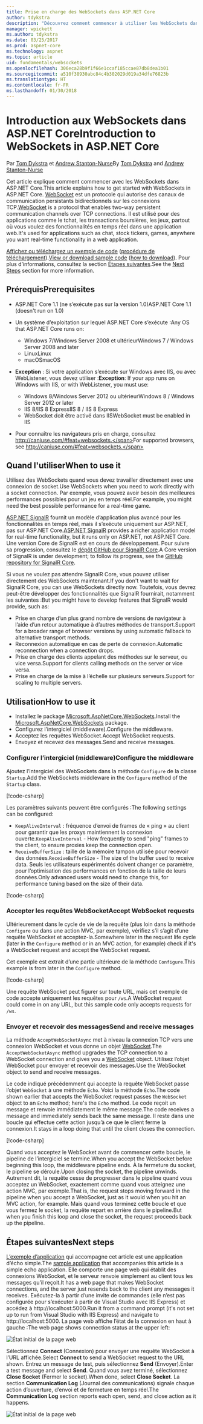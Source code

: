 ```yaml
---
title: Prise en charge des WebSockets dans ASP.NET Core
author: tdykstra
description: "Découvrez comment commencer à utiliser les WebSockets dans ASP.NET Core."
manager: wpickett
ms.author: tdykstra
ms.date: 03/25/2017
ms.prod: aspnet-core
ms.technology: aspnet
ms.topic: article
uid: fundamentals/websockets
ms.openlocfilehash: 306eca28b9f1f66e1ccaf185ccae87db8dea1b01
ms.sourcegitcommit: a510f38930abc84c4b302029d019a34dfe76823b
ms.translationtype: HT
ms.contentlocale: fr-FR
ms.lasthandoff: 01/30/2018
---
```

# <a name="introduction-to-websockets-in-aspnet-core"></a><span data-ttu-id="668d0-103">Introduction aux WebSockets dans ASP.NET Core</span><span class="sxs-lookup"><span data-stu-id="668d0-103">Introduction to WebSockets in ASP.NET Core</span></span>

<span data-ttu-id="668d0-104">Par [Tom Dykstra](https://github.com/tdykstra) et [Andrew Stanton-Nurse](https://github.com/anurse)</span><span class="sxs-lookup"><span data-stu-id="668d0-104">By [Tom Dykstra](https://github.com/tdykstra) and [Andrew Stanton-Nurse](https://github.com/anurse)</span></span>

<span data-ttu-id="668d0-105">Cet article explique comment commencer avec les WebSockets dans ASP.NET Core.</span><span class="sxs-lookup"><span data-stu-id="668d0-105">This article explains how to get started with WebSockets in ASP.NET Core.</span></span> <span data-ttu-id="668d0-106">[WebSocket](https://wikipedia.org/wiki/WebSocket) est un protocole qui autorise des canaux de communication persistants bidirectionnels sur les connexions TCP.</span><span class="sxs-lookup"><span data-stu-id="668d0-106">[WebSocket](https://wikipedia.org/wiki/WebSocket) is a protocol that enables two-way persistent communication channels over TCP connections.</span></span> <span data-ttu-id="668d0-107">Il est utilisé pour des applications comme le tchat, les transactions boursières, les jeux, partout où vous voulez des fonctionnalités en temps réel dans une application web.</span><span class="sxs-lookup"><span data-stu-id="668d0-107">It's used for applications such as chat, stock tickers, games, anywhere you want real-time functionality in a web application.</span></span>

<span data-ttu-id="668d0-108">[Affichez ou téléchargez un exemple de code](https://github.com/aspnet/Docs/tree/master/aspnetcore/fundamentals/websockets/sample) ([procédure de téléchargement](xref:tutorials/index#how-to-download-a-sample)).</span><span class="sxs-lookup"><span data-stu-id="668d0-108">[View or download sample code](https://github.com/aspnet/Docs/tree/master/aspnetcore/fundamentals/websockets/sample) ([how to download](xref:tutorials/index#how-to-download-a-sample)).</span></span> <span data-ttu-id="668d0-109">Pour plus d’informations, consultez la section [Étapes suivantes](#next-steps).</span><span class="sxs-lookup"><span data-stu-id="668d0-109">See the [Next Steps](#next-steps) section for more information.</span></span>


## <a name="prerequisites"></a><span data-ttu-id="668d0-110">Prérequis</span><span class="sxs-lookup"><span data-stu-id="668d0-110">Prerequisites</span></span>

* <span data-ttu-id="668d0-111">ASP.NET Core 1.1 (ne s’exécute pas sur la version 1.0)</span><span class="sxs-lookup"><span data-stu-id="668d0-111">ASP.NET Core 1.1 (doesn't run on 1.0)</span></span>
* <span data-ttu-id="668d0-112">Un système d’exploitation sur lequel ASP.NET Core s’exécute :</span><span class="sxs-lookup"><span data-stu-id="668d0-112">Any OS that ASP.NET Core runs on:</span></span>
  
  * <span data-ttu-id="668d0-113">Windows 7/Windows Server 2008 et ultérieur</span><span class="sxs-lookup"><span data-stu-id="668d0-113">Windows 7 / Windows Server 2008 and later</span></span>
  * <span data-ttu-id="668d0-114">Linux</span><span class="sxs-lookup"><span data-stu-id="668d0-114">Linux</span></span>
  * <span data-ttu-id="668d0-115">macOS</span><span class="sxs-lookup"><span data-stu-id="668d0-115">macOS</span></span>

* <span data-ttu-id="668d0-116">**Exception** : Si votre application s’exécute sur Windows avec IIS, ou avec WebListener, vous devez utiliser :</span><span class="sxs-lookup"><span data-stu-id="668d0-116">**Exception**: If your app runs on Windows with IIS, or with WebListener, you must use:</span></span>

  * <span data-ttu-id="668d0-117">Windows 8/Windows Server 2012 ou ultérieur</span><span class="sxs-lookup"><span data-stu-id="668d0-117">Windows 8 / Windows Server 2012 or later</span></span>
  * <span data-ttu-id="668d0-118">IIS 8/IIS 8 Express</span><span class="sxs-lookup"><span data-stu-id="668d0-118">IIS 8 / IIS 8 Express</span></span>
  * <span data-ttu-id="668d0-119">WebSocket doit être activé dans IIS</span><span class="sxs-lookup"><span data-stu-id="668d0-119">WebSocket must be enabled in IIS</span></span>

* <span data-ttu-id="668d0-120">Pour connaître les navigateurs pris en charge, consultez http://caniuse.com/#feat=websockets.</span><span class="sxs-lookup"><span data-stu-id="668d0-120">For supported browsers, see http://caniuse.com/#feat=websockets.</span></span>

## <a name="when-to-use-it"></a><span data-ttu-id="668d0-121">Quand l'utiliser</span><span class="sxs-lookup"><span data-stu-id="668d0-121">When to use it</span></span>

<span data-ttu-id="668d0-122">Utilisez des WebSockets quand vous devez travailler directement avec une connexion de socket.</span><span class="sxs-lookup"><span data-stu-id="668d0-122">Use WebSockets when you need to work directly with a socket connection.</span></span> <span data-ttu-id="668d0-123">Par exemple, vous pouvez avoir besoin des meilleures performances possibles pour un jeu en temps réel.</span><span class="sxs-lookup"><span data-stu-id="668d0-123">For example, you might need the best possible performance for a real-time game.</span></span>

<span data-ttu-id="668d0-124">[ASP.NET SignalR](https://docs.microsoft.com/aspnet/signalr/overview/getting-started/introduction-to-signalr) fournit un modèle d’application plus avancé pour les fonctionnalités en temps réel, mais il s’exécute uniquement sur ASP.NET, pas sur ASP.NET Core.</span><span class="sxs-lookup"><span data-stu-id="668d0-124">[ASP.NET SignalR](https://docs.microsoft.com/aspnet/signalr/overview/getting-started/introduction-to-signalr) provides a richer application model for real-time functionality, but it runs only on ASP.NET, not ASP.NET Core.</span></span> <span data-ttu-id="668d0-125">Une version Core de SignalR est en cours de développement. Pour suivre sa progression, consultez le [dépôt GitHub pour SignalR Core](https://github.com/aspnet/SignalR).</span><span class="sxs-lookup"><span data-stu-id="668d0-125">A Core version of SignalR is under development; to follow its progress, see the [GitHub repository for SignalR Core](https://github.com/aspnet/SignalR).</span></span>

<span data-ttu-id="668d0-126">Si vous ne voulez pas attendre SignalR Core, vous pouvez utiliser directement des WebSockets maintenant.</span><span class="sxs-lookup"><span data-stu-id="668d0-126">If you don't want to wait for SignalR Core, you can use WebSockets directly now.</span></span> <span data-ttu-id="668d0-127">Toutefois, vous devrez peut-être développer des fonctionnalités que SignalR fournirait, notamment les suivantes :</span><span class="sxs-lookup"><span data-stu-id="668d0-127">But you might have to develop features that SignalR would provide, such as:</span></span>

* <span data-ttu-id="668d0-128">Prise en charge d’un plus grand nombre de versions de navigateur à l’aide d’un retour automatique à d’autres méthodes de transport.</span><span class="sxs-lookup"><span data-stu-id="668d0-128">Support for a broader range of browser versions by using automatic fallback to alternative transport methods.</span></span>
* <span data-ttu-id="668d0-129">Reconnexion automatique en cas de perte de connexion.</span><span class="sxs-lookup"><span data-stu-id="668d0-129">Automatic reconnection when a connection drops.</span></span>
* <span data-ttu-id="668d0-130">Prise en charge des clients appelant des méthodes sur le serveur, ou vice versa.</span><span class="sxs-lookup"><span data-stu-id="668d0-130">Support for clients calling methods on the server or vice versa.</span></span>
* <span data-ttu-id="668d0-131">Prise en charge de la mise à l’échelle sur plusieurs serveurs.</span><span class="sxs-lookup"><span data-stu-id="668d0-131">Support for scaling to multiple servers.</span></span>

## <a name="how-to-use-it"></a><span data-ttu-id="668d0-132">Utilisation</span><span class="sxs-lookup"><span data-stu-id="668d0-132">How to use it</span></span>

* <span data-ttu-id="668d0-133">Installez le package [Microsoft.AspNetCore.WebSockets](https://www.nuget.org/packages/Microsoft.AspNetCore.WebSockets/).</span><span class="sxs-lookup"><span data-stu-id="668d0-133">Install the [Microsoft.AspNetCore.WebSockets](https://www.nuget.org/packages/Microsoft.AspNetCore.WebSockets/) package.</span></span>
* <span data-ttu-id="668d0-134">Configurez l’intergiciel (middleware).</span><span class="sxs-lookup"><span data-stu-id="668d0-134">Configure the middleware.</span></span>
* <span data-ttu-id="668d0-135">Acceptez les requêtes WebSocket.</span><span class="sxs-lookup"><span data-stu-id="668d0-135">Accept WebSocket requests.</span></span>
* <span data-ttu-id="668d0-136">Envoyez et recevez des messages.</span><span class="sxs-lookup"><span data-stu-id="668d0-136">Send and receive messages.</span></span>

### <a name="configure-the-middleware"></a><span data-ttu-id="668d0-137">Configurer l’intergiciel (middleware)</span><span class="sxs-lookup"><span data-stu-id="668d0-137">Configure the middleware</span></span>

<span data-ttu-id="668d0-138">Ajoutez l’intergiciel des WebSockets dans la méthode `Configure` de la classe `Startup`.</span><span class="sxs-lookup"><span data-stu-id="668d0-138">Add the WebSockets middleware in the `Configure` method of the `Startup` class.</span></span>

[!code-csharp[](websockets/sample/Startup.cs?name=UseWebSockets)]

<span data-ttu-id="668d0-139">Les paramètres suivants peuvent être configurés :</span><span class="sxs-lookup"><span data-stu-id="668d0-139">The following settings can be configured:</span></span>

* <span data-ttu-id="668d0-140">`KeepAliveInterval` : fréquence d’envoi de frames de « ping » au client pour garantir que les proxys maintiennent la connexion ouverte.</span><span class="sxs-lookup"><span data-stu-id="668d0-140">`KeepAliveInterval` - How frequently to send "ping" frames to the client, to ensure proxies keep the connection open.</span></span>
* <span data-ttu-id="668d0-141">`ReceiveBufferSize` : taille de la mémoire tampon utilisée pour recevoir des données.</span><span class="sxs-lookup"><span data-stu-id="668d0-141">`ReceiveBufferSize` - The size of the buffer used to receive data.</span></span> <span data-ttu-id="668d0-142">Seuls les utilisateurs expérimentés doivent changer ce paramètre, pour l’optimisation des performances en fonction de la taille de leurs données.</span><span class="sxs-lookup"><span data-stu-id="668d0-142">Only advanced users would need to change this, for performance tuning based on the size of their data.</span></span>

[!code-csharp[](websockets/sample/Startup.cs?name=UseWebSocketsOptions)]

### <a name="accept-websocket-requests"></a><span data-ttu-id="668d0-143">Accepter les requêtes WebSocket</span><span class="sxs-lookup"><span data-stu-id="668d0-143">Accept WebSocket requests</span></span>

<span data-ttu-id="668d0-144">Ultérieurement dans le cycle de vie de la requête (plus loin dans la méthode `Configure` ou dans une action MVC, par exemple), vérifiez s’il s’agit d’une requête WebSocket et acceptez-la.</span><span class="sxs-lookup"><span data-stu-id="668d0-144">Somewhere later in the request life cycle (later in the `Configure` method or in an MVC action, for example) check if it's a WebSocket request and accept the WebSocket request.</span></span>

<span data-ttu-id="668d0-145">Cet exemple est extrait d’une partie ultérieure de la méthode `Configure`.</span><span class="sxs-lookup"><span data-stu-id="668d0-145">This example is from later in the `Configure` method.</span></span>

[!code-csharp[](websockets/sample/Startup.cs?name=AcceptWebSocket&highlight=7)]

<span data-ttu-id="668d0-146">Une requête WebSocket peut figurer sur toute URL, mais cet exemple de code accepte uniquement les requêtes pour `/ws`.</span><span class="sxs-lookup"><span data-stu-id="668d0-146">A WebSocket request could come in on any URL, but this sample code only accepts requests for `/ws`.</span></span>

### <a name="send-and-receive-messages"></a><span data-ttu-id="668d0-147">Envoyer et recevoir des messages</span><span class="sxs-lookup"><span data-stu-id="668d0-147">Send and receive messages</span></span>

<span data-ttu-id="668d0-148">La méthode `AcceptWebSocketAsync` met à niveau la connexion TCP vers une connexion WebSocket et vous donne un objet [WebSocket](https://docs.microsoft.com/dotnet/core/api/system.net.websockets.websocket).</span><span class="sxs-lookup"><span data-stu-id="668d0-148">The `AcceptWebSocketAsync` method upgrades the TCP connection to a WebSocket connection and gives you a [WebSocket](https://docs.microsoft.com/dotnet/core/api/system.net.websockets.websocket) object.</span></span> <span data-ttu-id="668d0-149">Utilisez l’objet WebSocket pour envoyer et recevoir des messages.</span><span class="sxs-lookup"><span data-stu-id="668d0-149">Use the WebSocket object to send and receive messages.</span></span>

<span data-ttu-id="668d0-150">Le code indiqué précédemment qui accepte la requête WebSocket passe l’objet `WebSocket` à une méthode `Echo`. Voici la méthode `Echo`.</span><span class="sxs-lookup"><span data-stu-id="668d0-150">The code shown earlier that accepts the WebSocket request passes the `WebSocket` object to an `Echo` method; here's the `Echo` method.</span></span> <span data-ttu-id="668d0-151">Le code reçoit un message et renvoie immédiatement le même message.</span><span class="sxs-lookup"><span data-stu-id="668d0-151">The code receives a message and immediately sends back the same message.</span></span> <span data-ttu-id="668d0-152">Il reste dans une boucle qui effectue cette action jusqu’à ce que le client ferme la connexion.</span><span class="sxs-lookup"><span data-stu-id="668d0-152">It stays in a loop doing that until the client closes the connection.</span></span> 

[!code-csharp[](websockets/sample/Startup.cs?name=Echo)]

<span data-ttu-id="668d0-153">Quand vous acceptez le WebSocket avant de commencer cette boucle, le pipeline de l’intergiciel se termine.</span><span class="sxs-lookup"><span data-stu-id="668d0-153">When you accept the WebSocket before beginning this loop, the middleware pipeline ends.</span></span>  <span data-ttu-id="668d0-154">À la fermeture du socket, le pipeline se déroule.</span><span class="sxs-lookup"><span data-stu-id="668d0-154">Upon closing the socket, the pipeline unwinds.</span></span> <span data-ttu-id="668d0-155">Autrement dit, la requête cesse de progresser dans le pipeline quand vous acceptez un WebSocket, exactement comme quand vous atteignez une action MVC, par exemple.</span><span class="sxs-lookup"><span data-stu-id="668d0-155">That is, the request stops moving forward in the pipeline when you accept a WebSocket, just as it would when you hit an MVC action, for example.</span></span>  <span data-ttu-id="668d0-156">Mais quand vous terminez cette boucle et que vous fermez le socket, la requête repart en arrière dans le pipeline.</span><span class="sxs-lookup"><span data-stu-id="668d0-156">But when you finish this loop and close the socket, the request proceeds back up the pipeline.</span></span>

## <a name="next-steps"></a><span data-ttu-id="668d0-157">Étapes suivantes</span><span class="sxs-lookup"><span data-stu-id="668d0-157">Next steps</span></span>

<span data-ttu-id="668d0-158">[L’exemple d’application](https://github.com/aspnet/Docs/tree/master/aspnetcore/fundamentals/websockets/sample) qui accompagne cet article est une application d’écho simple.</span><span class="sxs-lookup"><span data-stu-id="668d0-158">The [sample application](https://github.com/aspnet/Docs/tree/master/aspnetcore/fundamentals/websockets/sample) that accompanies this article is a simple echo application.</span></span> <span data-ttu-id="668d0-159">Elle comporte une page web qui établit des connexions WebSocket, et le serveur renvoie simplement au client tous les messages qu’il reçoit.</span><span class="sxs-lookup"><span data-stu-id="668d0-159">It has a web page that makes WebSocket connections, and the server just resends back to the client any messages it receives.</span></span> <span data-ttu-id="668d0-160">Exécutez-la à partir d’une invite de commandes (elle n’est pas configurée pour s’exécuter à partir de Visual Studio avec IIS Express) et accédez à http://localhost:5000.</span><span class="sxs-lookup"><span data-stu-id="668d0-160">Run it from a command prompt (it's not set up to run from Visual Studio with IIS Express) and navigate to http://localhost:5000.</span></span> <span data-ttu-id="668d0-161">La page web affiche l’état de la connexion en haut à gauche :</span><span class="sxs-lookup"><span data-stu-id="668d0-161">The web page shows connection status at the upper left:</span></span>

![État initial de la page web](websockets/_static/start.png)

<span data-ttu-id="668d0-163">Sélectionnez **Connect** (Connexion) pour envoyer une requête WebSocket à l’URL affichée.</span><span class="sxs-lookup"><span data-stu-id="668d0-163">Select **Connect** to send a WebSocket request to the URL shown.</span></span>  <span data-ttu-id="668d0-164">Entrez un message de test, puis sélectionnez **Send** (Envoyer).</span><span class="sxs-lookup"><span data-stu-id="668d0-164">Enter a test message and select **Send**.</span></span> <span data-ttu-id="668d0-165">Quand vous avez terminé, sélectionnez **Close Socket** (Fermer le socket).</span><span class="sxs-lookup"><span data-stu-id="668d0-165">When done, select **Close Socket**.</span></span> <span data-ttu-id="668d0-166">La section **Communication Log** (Journal des communications) signale chaque action d’ouverture, d’envoi et de fermeture en temps réel.</span><span class="sxs-lookup"><span data-stu-id="668d0-166">The **Communication Log** section reports each open, send, and close action as it happens.</span></span>

![État initial de la page web](websockets/_static/end.png)
